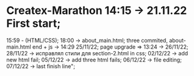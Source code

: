 # Createx-Marathon 14:15 -> 21.11.22 First start;
15:59 - (HTML/CSS);
18:00 -> about_main.html;
three commited, about-main.html end + js -> 14:29 25/11/22;
page upgrade => 13:24 -> 26/11/22;
28/11/22 -> исправлял стили для section-2.html in css;
02/12/22 -> add new html fail;
05/12/22 -> add three html fails;
06/12/22 -> file editing;
07/12/22 -> last finish line";
